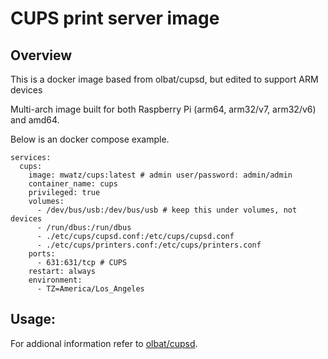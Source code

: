 # CUPS print server image

## Overview
This is a docker image based from olbat/cupsd, but edited to support ARM devices

Multi-arch image built for both Raspberry Pi (arm64, arm32/v7, arm32/v6) and amd64.

Below is an docker compose example.
```
services:
  cups:
    image: mwatz/cups:latest # admin user/password: admin/admin
    container_name: cups
    privileged: true
    volumes:
      - /dev/bus/usb:/dev/bus/usb # keep this under volumes, not devices
      - /run/dbus:/run/dbus
      - ./etc/cups/cupsd.conf:/etc/cups/cupsd.conf
      - ./etc/cups/printers.conf:/etc/cups/printers.conf
    ports:
      - 631:631/tcp # CUPS
    restart: always
    environment:
      - TZ=America/Los_Angeles
```

## Usage:
For addional information refer to [olbat/cupsd](https://github.com/olbat/dockerfiles/tree/master/cupsd).
